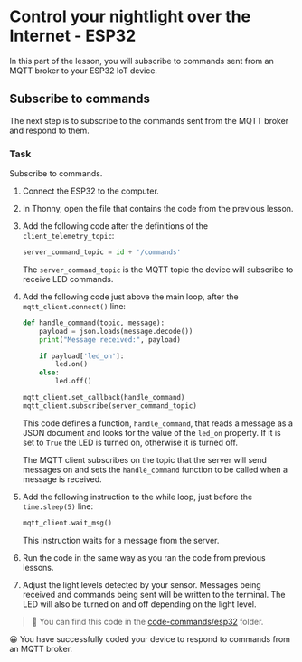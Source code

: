 # Control your nightlight over the Internet - ESP32

In this part of the lesson, you will subscribe to commands sent from an MQTT broker to your ESP32 IoT device.

## Subscribe to commands

The next step is to subscribe to the commands sent from the MQTT broker and respond to them.

### Task

Subscribe to commands.

1. Connect the ESP32 to the computer.

1. In Thonny, open the file that contains the code from the previous lesson.

1. Add the following code after the definitions of the `client_telemetry_topic`:

    ```python
    server_command_topic = id + '/commands'
    ```

    The `server_command_topic` is the MQTT topic the device will subscribe to receive LED commands.

1. Add the following code just above the main loop, after the `mqtt_client.connect()` line:

    ```python
    def handle_command(topic, message):
        payload = json.loads(message.decode())
        print("Message received:", payload)
    
        if payload['led_on']:
            led.on()
        else:
            led.off()

    mqtt_client.set_callback(handle_command)
    mqtt_client.subscribe(server_command_topic)
    ```

    This code defines a function, `handle_command`, that reads a message as a JSON document and looks for the value of the `led_on` property. If it is set to `True` the LED is turned on, otherwise it is turned off.

    The MQTT client subscribes on the topic that the server will send messages on and sets the `handle_command` function to be called when a message is received.

1. Add the following instruction to the while loop, just before the `time.sleep(5)` line:

    ```python
    mqtt_client.wait_msg()
    ```
    This instruction waits for a message from the server.

1. Run the code in the same way as you ran the code from previous lessons.

1. Adjust the light levels detected by your sensor. Messages being received and commands being sent will be written to the terminal. The LED will also be turned on and off depending on the light level.

> 💁 You can find this code in the [code-commands/esp32](code-commands/esp32) folder.

😀 You have successfully coded your device to respond to commands from an MQTT broker.
